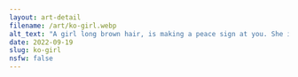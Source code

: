 ```yaml
---
layout: art-detail
filename: /art/ko-girl.webp
alt_text: "A girl long brown hair, is making a peace sign at you. She is wearing a blue shirt with the Knockout logo on it."
date: 2022-09-19
slug: ko-girl
nsfw: false
---
```

